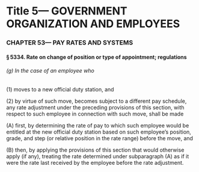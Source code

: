 
# Title 5— GOVERNMENT ORGANIZATION AND EMPLOYEES
### CHAPTER 53— PAY RATES AND SYSTEMS
#### § 5334. Rate on change of position or type of appointment; regulations
###### (g) In the case of an employee who

(1) moves to a new official duty station, and

(2) by virtue of such move, becomes subject to a different pay schedule, any rate adjustment under the preceding provisions of this section, with respect to such employee in connection with such move, shall be made

(A) first, by determining the rate of pay to which such employee would be entitled at the new official duty station based on such employee’s position, grade, and step (or relative position in the rate range) before the move, and

(B) then, by applying the provisions of this section that would otherwise apply (if any), treating the rate determined under subparagraph (A) as if it were the rate last received by the employee before the rate adjustment.
